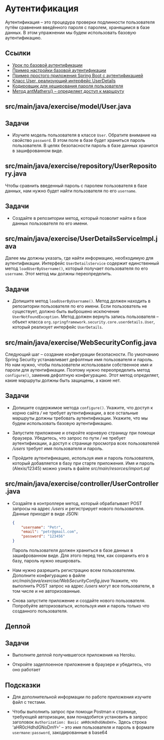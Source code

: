 # Аутентификация

Аутентификация – это процедура проверки подлинности пользователя путём сравнения введённого пароля с паролем, хранящимся в базе данных. В этом упражнении мы будем использовать базовую аутентификацию.

## Ссылки

* [Урок по базовой аутентификации](https://ru.hexlet.io/courses/http_protocol/lessons/basic_auth/theory_unit)
* [Пример настройки базовой аутентификации](https://www.baeldung.com/java-config-spring-security#HTTP=)
* [Пример простого приложения Spring Boot с аутентификацией](https://spring.io/guides/gs/securing-web/)
* [Класс User, реализующий интерфейс UserDetails](https://docs.spring.io/spring-security/site/docs/current/api/org/springframework/security/core/userdetails/User.html#<init>(java.lang.String,java.lang.String,java.util.Collection))
* [Кодировщик для хеширования пароля пользователя](https://docs.spring.io/spring-security/site/docs/4.2.4.RELEASE/apidocs/org/springframework/security/crypto/password/PasswordEncoder.html)
* [Метод antMathers() – определяет доступ к маршруту](https://docs.spring.io/spring-security/site/docs/current/api/org/springframework/security/config/annotation/web/AbstractRequestMatcherRegistry.html#antMatchers(org.springframework.http.HttpMethod,java.lang.String...))

## src/main/java/exercise/model/User.java

## Задачи

* Изучите модель пользователя в классе `User`. Обратите внимание на свойство `password`. В этом поле в базе будет храниться пароль пользователя. В целях безопасности пароль в базе данных хранится в зашифрованном виде.

## src/main/java/exercise/repository/UserRepository.java

Чтобы сравнить введенный пароль с паролем пользователя в базе данных, нам нужно будет найти пользователя по его `username`.

## Задачи

* Создайте в репозитории метод, который позволит найти в базе данных пользователя по его имени.

## src/main/java/exercise/UserDetailsServiceImpl.java

Далее мы должны указать, где найти информацию, необходимую для аутентификации. Интерфейс `UserDetailsService` содержит единственный метод `loadUserByUsername()`, который получает пользователя по его `username`. Этот метод мы должны переопределить.

## Задачи

* Допишите метод `loadUserByUsername()`. Метод должен находить в репозитории пользователя по его имени. Если пользователь не существует, должно быть выброшено исключение `UserNotFoundException`. Метод должен вернуть запись пользователя – объект класса `org.springframework.security.core.userdetails.User`, который реализует интерфейс `UserDetails`.

## src/main/java/exercise/WebSecurityConfig.java

Следующий шаг – создание конфигурации безопасности. По умолчанию Spring Security устанавливает дефолтные имя пользователя и пароль. Но нам нужно, чтобы пользователи использовали собственное имя и пароли для аутентификации. Поэтому нужно переопределить метод `configure()`, заменив дефолтную конфигурацию. Этот метод определяет, какие маршруты должны быть защищены, а какие нет.

## Задачи

* Допишите содержимое метода `configure()`. Укажите, что доступ к корню сайта */* не требует аутентификации, а все остальные маршруты должны требовать аутентификации. Укажите, что мы будем использовать базовую аутентификацию.

* Запустите приложение и откройте корневую страницу при помощи браузера. Убедитесь, что запрос по пути */* не требует аутентификации, а доступ к странице просмотра всех пользователей */users* требует имя пользователя и пароль.

* Пройдите аутентификацию, используя имя и пароль пользователя, который добавляется в базу при старте приложения. Имя и пароль (Alexis/12345) можно узнать в файле *src/main/resorces/import.sql*

## src/main/java/exercise/controller/UserController.java

* Создайте в контроллере метод, который обрабатывает POST запросы на адрес */users* и регистрирует нового пользователя. Данные приходят в виде JSON:

  ```json
  {
      "username": "Petr",
      "email": "petr@gmail.com",
      "password": "123456"
  }
  ```

  Пароль пользователя должен храниться в базе данных в зашифрованном виде. Для этого перед тем, как сохранить его в базу, пароль нужно хешировать.

* Нам нужно разрешить регистрацию всем пользователям. Дополните конфигурацию в файле *src/main/java/exercise/WebSecurityConfig.java* Укажите, что выполнить POST запрос на адрес */users* могут все пользователи, в том числе и не авторизованные.

* Снова запустите приложение и создайте нового пользователя. Попробуйте авторизоваться, используя имя и пароль только что созданного пользователя.

## Деплой

## Задачи

* Выполните деплой получившегося приложения на Heroku.

* Откройте задеплоенное приложение в браузере и убедитесь, что оно работает

## Подсказки

* Для дополнительной информации по работе приложения изучите файл с тестами.

* Чтобы выполнить запрос при помощи Postman к странице, требующей авторизации, вам понадобится установить в запрос заголовок `Authorization: Basic aHR0cHdhdGNoDmY=`. Здесь строка 'aHR0cHdhdGNoDmY=' – это имя пользователя и пароль в формате `usermane:password`, закодированные в base64
